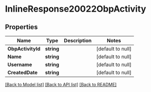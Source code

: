 # InlineResponse20022ObpActivity

## Properties
Name | Type | Description | Notes
------------ | ------------- | ------------- | -------------
**ObpActivityId** | **string** |  | [default to null]
**Name** | **string** |  | [default to null]
**Username** | **string** |  | [default to null]
**CreatedDate** | **string** |  | [default to null]

[[Back to Model list]](../README.md#documentation-for-models) [[Back to API list]](../README.md#documentation-for-api-endpoints) [[Back to README]](../README.md)


